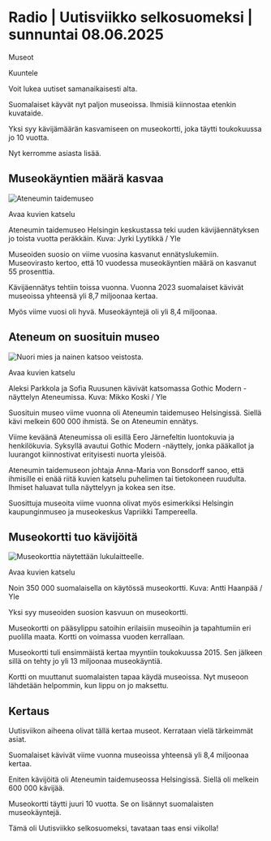 # Radio | Uutisviikko selkosuomeksi | sunnuntai 08.06.2025

Museot

Kuuntele

Voit lukea uutiset samanaikaisesti alta.

Suomalaiset käyvät nyt paljon museoissa. Ihmisiä kiinnostaa etenkin kuvataide.

Yksi syy kävijämäärän kasvamiseen on museokortti, joka täytti toukokuussa jo 10 vuotta.

Nyt kerromme asiasta lisää.

## Museokäyntien määrä kasvaa

![Ateneumin taidemuseo](https://images.cdn.yle.fi/image/upload/c_crop,h_2363,w_4200,x_0,y_217/ar_1.7777777777777777,c_fill,g_faces,h_431,w_767/dpr_1.0/q_auto:eco/f_auto/fl_lossy/v1577793120/39-6270935e0b363866961)

Avaa kuvien katselu

Ateneumin taidemuseo Helsingin keskustassa teki uuden kävijäennätyksen jo toista vuotta peräkkäin. Kuva: Jyrki Lyytikkä / Yle

Museoiden suosio on viime vuosina kasvanut ennätyslukemiin. Museovirasto kertoo, että 10 vuodessa museokäyntien määrä on kasvanut 55 prosenttia.

Kävijäennätys tehtiin toissa vuonna. Vuonna 2023 suomalaiset kävivät museoissa yhteensä yli 8,7 miljoonaa kertaa.

Myös viime vuosi oli hyvä. Museokäyntejä oli yli 8,4 miljoonaa.

## Ateneum on suosituin museo

![Nuori mies ja nainen katsoo veistosta.](https://images.cdn.yle.fi/image/upload/c_crop,h_3078,w_5472,x_0,y_570/ar_1.7777777777777777,c_fill,g_faces,h_431,w_767/dpr_1.0/q_auto:eco/f_auto/fl_lossy/v1728389097/39-136026667051d95d6923)

Avaa kuvien katselu

Aleksi Parkkola ja Sofia Ruusunen kävivät katsomassa Gothic Modern -näyttelyn Ateneumissa. Kuva: Mikko Koski / Yle

Suosituin museo viime vuonna oli Ateneumin taidemuseo Helsingissä. Siellä kävi melkein 600 000 ihmistä. Se on Ateneumin ennätys.

Viime keväänä Ateneumissa oli esillä Eero Järnefeltin luontokuvia ja henkilökuvia. Syksyllä avautui Gothic Modern -näyttely, jonka pääkallot ja luurangot kiinnostivat erityisesti nuorta yleisöä.

Ateneumin taidemuseon johtaja Anna-Maria von Bonsdorff sanoo, että ihmisille ei enää riitä kuvien katselu puhelimen tai tietokoneen ruudulta. Ihmiset haluavat tulla näyttelyyn ja kokea sen itse.

Suosittuja museoita viime vuonna olivat myös esimerkiksi Helsingin kaupunginmuseo ja museokeskus Vapriikki Tampereella.

## Museokortti tuo kävijöitä

![Museokorttia näytettään lukulaitteelle.](https://images.cdn.yle.fi/image/upload/c_crop,h_2999,w_5333,x_0,y_498/ar_1.7777777777777777,c_fill,g_faces,h_431,w_767/dpr_1.0/q_auto:eco/f_auto/fl_lossy/v1659438858/39-98942262e9024bbcc4b)

Avaa kuvien katselu

Noin 350 000 suomalaisella on käytössä museokortti. Kuva: Antti Haanpää / Yle

Yksi syy museoiden suosion kasvuun on museokortti.

Museokortti on pääsylippu satoihin erilaisiin museoihin ja tapahtumiin eri puolilla maata. Kortti on voimassa vuoden kerrallaan.

Museokortti tuli ensimmäistä kertaa myyntiin toukokuussa 2015. Sen jälkeen sillä on tehty jo yli 13 miljoonaa museokäyntiä.

Kortti on muuttanut suomalaisten tapaa käydä museoissa. Nyt museoon lähdetään helpommin, kun lippu on jo maksettu.

## Kertaus

Uutisviikon aiheena olivat tällä kertaa museot. Kerrataan vielä tärkeimmät asiat.

Suomalaiset kävivät viime vuonna museoissa yhteensä yli 8,4 miljoonaa kertaa.

Eniten kävijöitä oli Ateneumin taidemuseossa Helsingissä. Siellä oli melkein 600 000 kävijää.

Museokortti täytti juuri 10 vuotta. Se on lisännyt suomalaisten museokäyntejä.

Tämä oli Uutisviikko selkosuomeksi, tavataan taas ensi viikolla!
